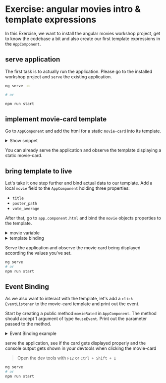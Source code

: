# Exercise: angular movies intro & template expressions

In this Exercise, we want to install the angular movies workshop project, get to know the codebase a bit
and also create our first template expressions in the `AppComponent`.

## serve application

The first task is to actually run the application. Please go to the installed
workshop project and `serve` the existing application.

```bash
ng serve -o

# or

npm run start
```

## implement movie-card template

Go to `AppComponent` and add the html for a static `movie-card` into its template.

<details>
    <summary>Show snippet</summary>

go to `src/projects/movies/src/app.component.html`

implement movie-card with static html

```html
 <div class="movie-card">
    <img class="movie-image" src="https://image.tmdb.org/t/p/w300/qsdjk9oAKSQMWs0Vt5Pyfh6O4GZ.jpg">
    <div class="movie-card-content">
        <div class="movie-card-title">
            Turning Red
        </div>
        <div class="movie-card-rating">
            5
        </div>
    </div>
</div>
```

</details>

You can already serve the application and observe the template displaying a static movie-card.

## bring template to live

Let's take it one step further and bind actual data to our template.
Add a local `movie` field to the `AppComponent` holding three properties:

* `title` 
* `poster_path `
* `vote_average`

After that, go to `app.component.html` and bind the `movie` objects properties to the template.

<details>
  <summary>movie variable</summary>

go to `src/projects/movies/src/app.component.ts`

```ts
// app.component.ts

// movie object for data binding
movie = {
    title: 'Turning Red',
    poster_path: '/qsdjk9oAKSQMWs0Vt5Pyfh6O4GZ.jpg',
    vote_average: 5
}
```
</details>

<details>
    <summary>template binding</summary>

Apply template binding

go to `src/projects/movies/src/app.component.html`

```html
<!-- app.component.html -->

<div class="movie-card">
    <img class="movie-image"
         [src]="'https://image.tmdb.org/t/p/w300' + movie.poster_path">
    <div class="movie-card-content">
        <div class="movie-card-title">
            {{ movie.title }}
        </div>
        <div class="movie-card-rating">
            {{ movie.vote_average }}
        </div>
    </div>
</div>
```
    
</details>

Serve the application and observe the movie card being displayed according the values you've set.

```bash
ng serve
# or
npm run start
```

## Event Binding

As we also want to interact with the template, let's add a `click` `EventListener` to the movie-card template and
print out the event.

Start by creating a public method `movieRated` in `AppComponent`. The method should accept
1 argument of type `MouseEvent`. Print out the parameter passed to the method.


<details>
    <summary>Event Binding example</summary>

```ts
// app.component.ts

// event binding function
movieRated(event: MouseEvent) {
    console.log(event, 'movie rated');
}
```

```html
<!-- app.component.html -->

<div class="movie-card-content">
    <div class="movie-card-title">
        {{ movie.title }}
    </div>
    <div class="movie-card-rating" (click)="movieRated($event)">
        {{ movie.vote_average }}
    </div>
</div>

```

</details>


serve the application, see if the card gets displayed properly and the console output gets shown in your
devtools when clicking the movie-card

> Open the dev tools with `F12` or `Ctrl + Shift + I`

```bash
ng serve
# or
npm run start
```


